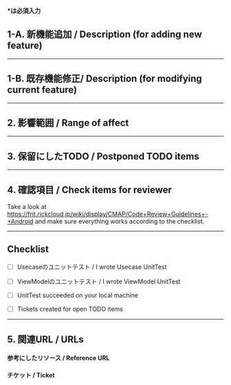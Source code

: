 __\*は必須入力__

## 1-A. 新機能追加 / Description (for adding new feature)


--------------------------------------
## 1-B. 既存機能修正/ Description (for modifying current feature)


--------------------------------------
## 2. 影響範囲 / Range of affect


--------------------------------------
## 3. 保留にしたTODO / Postponed TODO items


--------------------------------------
## 4. 確認項目 / Check items for reviewer
Take a look at https://frit.rickcloud.jp/wiki/display/CMAP/Code+Review+Guidelines+-+Android and make sure everything works according to the checklist.


--------------------------------------
## Checklist

- [ ] Usecaseのユニットテスト / I wrote Usecase UnitTest
- [ ] ViewModelのユニットテスト / I wrote ViewModel UnitTest
- [ ] UnitTest succeeded on your local machine
- [ ] Tickets created for open TODO items


--------------------------------------
## 5. 関連URL / URLs
#### 参考にしたリソース / Reference URL 


#### チケット / Ticket

